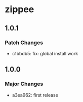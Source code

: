 # zippee

## 1.0.1

### Patch Changes

- c1bbdb5: fix: global install work

## 1.0.0

### Major Changes

- a3ea962: first release
